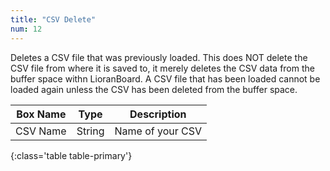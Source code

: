 ```yaml
---
title: "CSV Delete"
num: 12
---
```


Deletes a CSV file that was previously loaded. This does NOT delete the CSV file from where it is saved to, it merely deletes the CSV data from the buffer space withn LioranBoard. A CSV file that has been loaded cannot be loaded again unless the CSV has been deleted from the buffer space.  

| Box Name | Type | Description | 
|-------|--------|--------
|CSV Name|String|Name of your CSV
{:class='table table-primary'}









